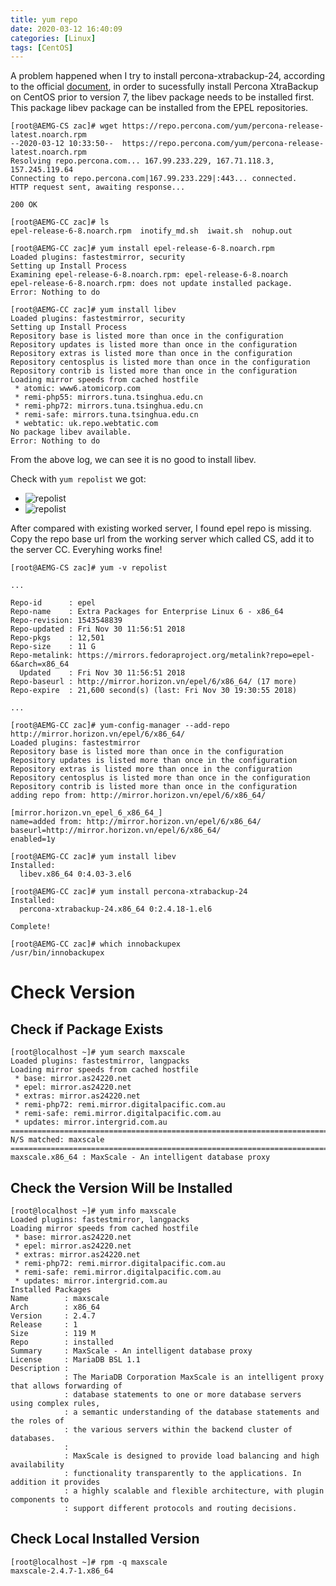 ```yaml
---
title: yum repo
date: 2020-03-12 16:40:09
categories: [Linux]
tags: [CentOS]
---
```


A problem happened when I try to install percona-xtrabackup-24, according to the official [document](https://www.percona.com/doc/percona-xtrabackup/2.4/installation/yum_repo.html), in order to sucessfully install Percona XtraBackup on CentOS prior to version 7, the libev package needs to be installed first. This package libev package can be installed from the EPEL repositories.

<!--more-->

```
[root@AEMG-CS zac]# wget https://repo.percona.com/yum/percona-release-latest.noarch.rpm
--2020-03-12 10:33:50--  https://repo.percona.com/yum/percona-release-latest.noarch.rpm
Resolving repo.percona.com... 167.99.233.229, 167.71.118.3, 157.245.119.64
Connecting to repo.percona.com|167.99.233.229|:443... connected.
HTTP request sent, awaiting response... 

200 OK

[root@AEMG-CC zac]# ls
epel-release-6-8.noarch.rpm  inotify_md.sh  iwait.sh  nohup.out

[root@AEMG-CC zac]# yum install epel-release-6-8.noarch.rpm 
Loaded plugins: fastestmirror, security
Setting up Install Process
Examining epel-release-6-8.noarch.rpm: epel-release-6-8.noarch
epel-release-6-8.noarch.rpm: does not update installed package.
Error: Nothing to do

[root@AEMG-CC zac]# yum install libev
Loaded plugins: fastestmirror, security
Setting up Install Process
Repository base is listed more than once in the configuration
Repository updates is listed more than once in the configuration
Repository extras is listed more than once in the configuration
Repository centosplus is listed more than once in the configuration
Repository contrib is listed more than once in the configuration
Loading mirror speeds from cached hostfile
 * atomic: www6.atomicorp.com
 * remi-php55: mirrors.tuna.tsinghua.edu.cn
 * remi-php72: mirrors.tuna.tsinghua.edu.cn
 * remi-safe: mirrors.tuna.tsinghua.edu.cn
 * webtatic: uk.repo.webtatic.com
No package libev available.
Error: Nothing to do
```
From the above log, we can see it is no good to install libev.

Check with `yum repolist` we got:


* ![repolist][repolist]
* ![repolist][repolist]

After compared with existing worked server, I found epel repo is missing. Copy the repo base url from the working server which called CS, add it to the server CC. Everyhing works fine!

```
[root@AEMG-CS zac]# yum -v repolist

...

Repo-id      : epel
Repo-name    : Extra Packages for Enterprise Linux 6 - x86_64
Repo-revision: 1543548839
Repo-updated : Fri Nov 30 11:56:51 2018
Repo-pkgs    : 12,501
Repo-size    : 11 G
Repo-metalink: https://mirrors.fedoraproject.org/metalink?repo=epel-6&arch=x86_64
  Updated    : Fri Nov 30 11:56:51 2018
Repo-baseurl : http://mirror.horizon.vn/epel/6/x86_64/ (17 more)
Repo-expire  : 21,600 second(s) (last: Fri Nov 30 19:30:55 2018)

...

```

```
[root@AEMG-CC zac]# yum-config-manager --add-repo http://mirror.horizon.vn/epel/6/x86_64/
Loaded plugins: fastestmirror
Repository base is listed more than once in the configuration
Repository updates is listed more than once in the configuration
Repository extras is listed more than once in the configuration
Repository centosplus is listed more than once in the configuration
Repository contrib is listed more than once in the configuration
adding repo from: http://mirror.horizon.vn/epel/6/x86_64/

[mirror.horizon.vn_epel_6_x86_64_]
name=added from: http://mirror.horizon.vn/epel/6/x86_64/
baseurl=http://mirror.horizon.vn/epel/6/x86_64/
enabled=1y

[root@AEMG-CC zac]# yum install libev
Installed:
  libev.x86_64 0:4.03-3.el6  

[root@AEMG-CC zac]# yum install percona-xtrabackup-24
Installed:
  percona-xtrabackup-24.x86_64 0:2.4.18-1.el6

Complete!

[root@AEMG-CC zac]# which innobackupex
/usr/bin/innobackupex
```
# Check Version

## Check if Package Exists
```
[root@localhost ~]# yum search maxscale
Loaded plugins: fastestmirror, langpacks
Loading mirror speeds from cached hostfile
 * base: mirror.as24220.net
 * epel: mirror.as24220.net
 * extras: mirror.as24220.net
 * remi-php72: remi.mirror.digitalpacific.com.au
 * remi-safe: remi.mirror.digitalpacific.com.au
 * updates: mirror.intergrid.com.au
============================================================================================ N/S matched: maxscale =============================================================================================
maxscale.x86_64 : MaxScale - An intelligent database proxy
```

## Check the Version Will be Installed
```
[root@localhost ~]# yum info maxscale
Loaded plugins: fastestmirror, langpacks
Loading mirror speeds from cached hostfile
 * base: mirror.as24220.net
 * epel: mirror.as24220.net
 * extras: mirror.as24220.net
 * remi-php72: remi.mirror.digitalpacific.com.au
 * remi-safe: remi.mirror.digitalpacific.com.au
 * updates: mirror.intergrid.com.au
Installed Packages
Name        : maxscale
Arch        : x86_64
Version     : 2.4.7
Release     : 1
Size        : 119 M
Repo        : installed
Summary     : MaxScale - An intelligent database proxy
License     : MariaDB BSL 1.1
Description : 
            : The MariaDB Corporation MaxScale is an intelligent proxy that allows forwarding of
            : database statements to one or more database servers using complex rules,
            : a semantic understanding of the database statements and the roles of
            : the various servers within the backend cluster of databases.
            : 
            : MaxScale is designed to provide load balancing and high availability
            : functionality transparently to the applications. In addition it provides
            : a highly scalable and flexible architecture, with plugin components to
            : support different protocols and routing decisions.
```

## Check Local Installed Version

```
[root@localhost ~]# rpm -q maxscale
maxscale-2.4.7-1.x86_64
```


[repolist]: /blog/img/repolist.jpg "repolist"
[cs-repolist]: /blog/img/cs-repolist.jpg "cs-repolist"